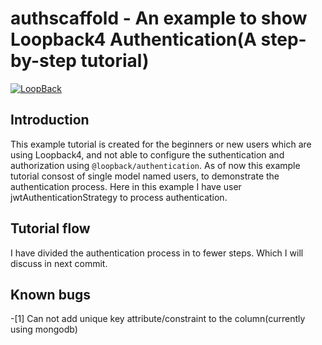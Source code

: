 # authscaffold - An example to show Loopback4 Authentication(A step-by-step tutorial)

[![LoopBack](https://github.com/strongloop/loopback-next/raw/master/docs/site/imgs/branding/Powered-by-LoopBack-Badge-(blue)-@2x.png)](http://loopback.io/)

## Introduction
This example tutorial is created for the beginners or new users which are using Loopback4, and not able to configure the suthentication and authorization using `@loopback/authentication`.
As of now this example tutorial consost of single model named users, to demonstrate the authentication process. Here in this example I have user jwtAuthenticationStrategy to process authentication.

## Tutorial flow
I have divided the authentication process in to fewer steps. Which I will discuss in next commit.

## Known bugs
-[1] Can not add unique key attribute/constraint to the column(currently using mongodb)









